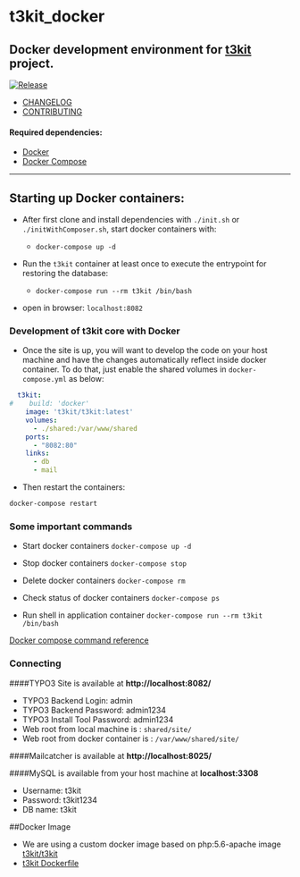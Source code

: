 # t3kit_docker

## Docker development environment for [t3kit](https://github.com/t3kit/t3kit) project.

[![Release](https://img.shields.io/github/release/visay/t3kit_dev.svg?style=flat-square)](https://github.com/visay/t3kit_dev/releases)

- [CHANGELOG](https://github.com/visay/t3kit_dev/blob/master/CHANGELOG.md)
- [CONTRIBUTING](https://github.com/t3kit/t3kit/blob/master/CONTRIBUTING.md)

#### Required dependencies:

* [Docker](https://www.docker.com)
* [Docker Compose](https://github.com/docker/compose)

***

## Starting up Docker containers:

- After first clone and install dependencies with `./init.sh` or `./initWithComposer.sh`,
start docker containers with:

    - `docker-compose up -d`

- Run the `t3kit` container at least once to execute the entrypoint for restoring the database:

    - `docker-compose run --rm t3kit /bin/bash`

- open in browser: `localhost:8082`

### Development of t3kit core with Docker ###

- Once the site is up, you will want to develop the code on your host machine and have the changes automatically reflect
inside docker container. To do that, just enable the shared volumes in `docker-compose.yml` as below:

```yaml
  t3kit:
#    build: 'docker'
    image: 't3kit/t3kit:latest'
    volumes:
      - ./shared:/var/www/shared
    ports:
      - "8082:80"
    links:
      - db
      - mail
```

- Then restart the containers:

```bash
docker-compose restart
```

### Some important commands

* Start docker containers
`docker-compose up -d`

* Stop docker containers
`docker-compose stop`

* Delete docker containers
`docker-compose rm`

* Check status of docker containers
`docker-compose ps`

* Run shell in application container
`docker-compose run --rm t3kit /bin/bash`

[Docker compose command reference](https://docs.docker.com/compose/reference/)

### Connecting

####TYPO3 Site is available at **http://localhost:8082/**

- TYPO3 Backend Login: admin
- TYPO3 Backend Password: admin1234
- TYPO3 Install Tool Password: admin1234
- Web root from local machine is : `shared/site/`
- Web root from docker container is : `/var/www/shared/site/`

####Mailcatcher is available at **http://localhost:8025/**

####MySQL is available from your host machine at **localhost:3308**

- Username: t3kit
- Password: t3kit1234
- DB name: t3kit

##Docker Image

* We are using a custom docker image based on php:5.6-apache image [t3kit/t3kit](https://hub.docker.com/r/t3kit/t3kit)
* [t3kit Dockerfile](https://github.com/visay/t3kit_dev/blob/docker/docker/Dockerfile)
